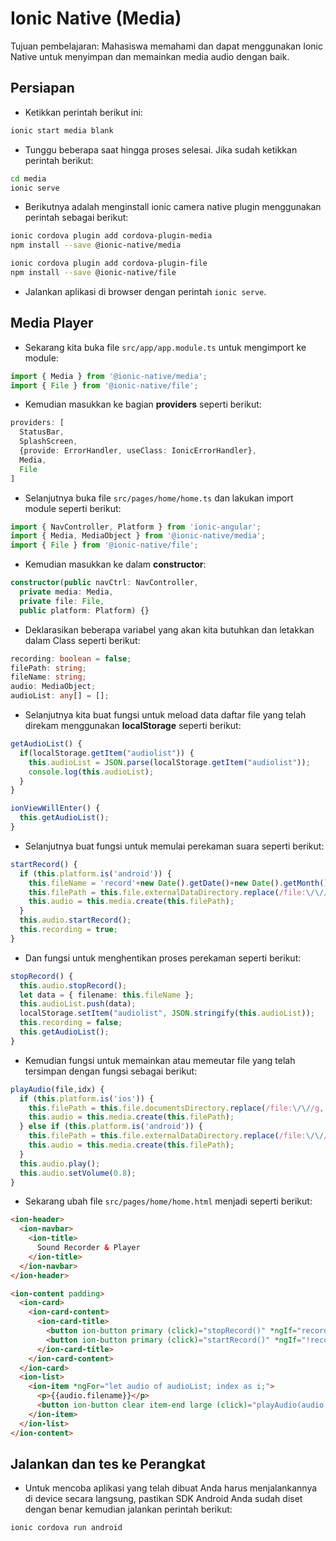 # Ionic Native (Media)

Tujuan pembelajaran: Mahasiswa memahami dan dapat menggunakan Ionic Native untuk menyimpan dan memainkan media audio dengan baik.

## Persiapan

* Ketikkan perintah berikut ini:
```sh
ionic start media blank
```

* Tunggu beberapa saat hingga proses selesai. Jika sudah ketikkan perintah berikut:
```sh
cd media
ionic serve
```

* Berikutnya adalah menginstall ionic camera native plugin menggunakan perintah sebagai berikut:
```sh
ionic cordova plugin add cordova-plugin-media
npm install --save @ionic-native/media

ionic cordova plugin add cordova-plugin-file
npm install --save @ionic-native/file
```

* Jalankan aplikasi di browser dengan perintah ```ionic serve```.

## Media Player

* Sekarang kita buka file ```src/app/app.module.ts``` untuk mengimport ke module:

```typescript
import { Media } from '@ionic-native/media';
import { File } from '@ionic-native/file';
```

* Kemudian masukkan ke bagian __providers__ seperti berikut:

```typescript
providers: [
  StatusBar,
  SplashScreen,
  {provide: ErrorHandler, useClass: IonicErrorHandler},
  Media,
  File
]
```

* Selanjutnya buka file ```src/pages/home/home.ts``` dan lakukan import module seperti berikut:

```typescript
import { NavController, Platform } from 'ionic-angular';
import { Media, MediaObject } from '@ionic-native/media';
import { File } from '@ionic-native/file';
```

* Kemudian masukkan ke dalam __constructor__:

```typescript
constructor(public navCtrl: NavController,
  private media: Media,
  private file: File,
  public platform: Platform) {}
```

* Deklarasikan beberapa variabel yang akan kita butuhkan dan letakkan dalam Class seperti berikut:

```typescript
recording: boolean = false;
filePath: string;
fileName: string;
audio: MediaObject;
audioList: any[] = [];
```

* Selanjutnya kita buat fungsi untuk meload data daftar file yang telah direkam menggunakan __localStorage__ seperti berikut:

```typescript
getAudioList() {
  if(localStorage.getItem("audiolist")) {
    this.audioList = JSON.parse(localStorage.getItem("audiolist"));
    console.log(this.audioList);
  }
}

ionViewWillEnter() {
  this.getAudioList();
}
```

* Selanjutnya buat fungsi untuk memulai perekaman suara seperti berikut:

```typescript
startRecord() {
  if (this.platform.is('android')) {
    this.fileName = 'record'+new Date().getDate()+new Date().getMonth()+new Date().getFullYear()+new Date().getHours()+new Date().getMinutes()+new Date().getSeconds()+'.3gp';
    this.filePath = this.file.externalDataDirectory.replace(/file:\/\//g, '') + this.fileName;
    this.audio = this.media.create(this.filePath);
  }
  this.audio.startRecord();
  this.recording = true;
}
```

* Dan fungsi untuk menghentikan proses perekaman seperti berikut:

```typescript
stopRecord() {
  this.audio.stopRecord();
  let data = { filename: this.fileName };
  this.audioList.push(data);
  localStorage.setItem("audiolist", JSON.stringify(this.audioList));
  this.recording = false;
  this.getAudioList();
}
```

* Kemudian fungsi untuk memainkan atau memeutar file yang telah tersimpan dengan fungsi sebagai berikut:

```typescript
playAudio(file,idx) {
  if (this.platform.is('ios')) {
    this.filePath = this.file.documentsDirectory.replace(/file:\/\//g, '') + file;
    this.audio = this.media.create(this.filePath);
  } else if (this.platform.is('android')) {
    this.filePath = this.file.externalDataDirectory.replace(/file:\/\//g, '') + file;
    this.audio = this.media.create(this.filePath);
  }
  this.audio.play();
  this.audio.setVolume(0.8);
}
```

* Sekarang ubah file ```src/pages/home/home.html``` menjadi seperti berikut:

```html
<ion-header>
  <ion-navbar>
    <ion-title>
      Sound Recorder & Player
    </ion-title>
  </ion-navbar>
</ion-header>

<ion-content padding>
  <ion-card>
    <ion-card-content>
      <ion-card-title>
        <button ion-button primary (click)="stopRecord()" *ngIf="recording"><ion-icon name="mic-off"></ion-icon>&nbsp;&nbsp;Stop Record</button>
        <button ion-button primary (click)="startRecord()" *ngIf="!recording"><ion-icon name="mic"></ion-icon>&nbsp;&nbsp;Start Record</button>
      </ion-card-title>
    </ion-card-content>
  </ion-card>
  <ion-list>
    <ion-item *ngFor="let audio of audioList; index as i;">
      <p>{{audio.filename}}</p>
      <button ion-button clear item-end large (click)="playAudio(audio.filename, i)"><ion-icon name="play"></ion-icon></button>
    </ion-item>
  </ion-list>
</ion-content>
```

## Jalankan dan tes ke Perangkat

* Untuk mencoba aplikasi yang telah dibuat Anda harus menjalankannya di device secara langsung, pastikan SDK Android Anda sudah diset dengan benar kemudian jalankan perintah berikut:

```sh
ionic cordova run android
```

